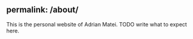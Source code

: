 permalink: /about/
---
This is the personal website of Adrian Matei. TODO write what to expect here. 